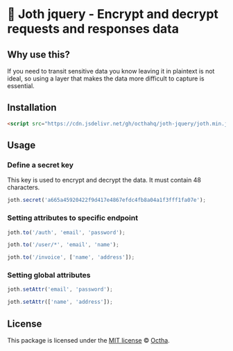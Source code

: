 # 🥨 Joth jquery - Encrypt and decrypt requests and responses data

## Why use this?

If you need to transit sensitive data you know leaving it in plaintext is not ideal, so using a layer that makes the data more difficult to capture is essential.

## Installation

```html
<script src="https://cdn.jsdelivr.net/gh/octhahq/joth-jquery/joth.min.js"></script>
```

## Usage

### Define a secret key

This key is used to encrypt and decrypt the data. It must contain 48 characters.

```javascript
joth.secret('a665a45920422f9d417e4867efdc4fb8a04a1f3fff1fa07e');
```

### Setting attributes to specific endpoint

```javascript
joth.to('/auth', 'email', 'password');

joth.to('/user/*', 'email', 'name');

joth.to('/invoice', ['name', 'address']);
```

### Setting global attributes

```javascript
joth.setAttr('email', 'password');

joth.setAttr(['name', 'address']);
```

## License

This package is licensed under the [MIT license](LICENSE) © [Octha](https://octha.com).
